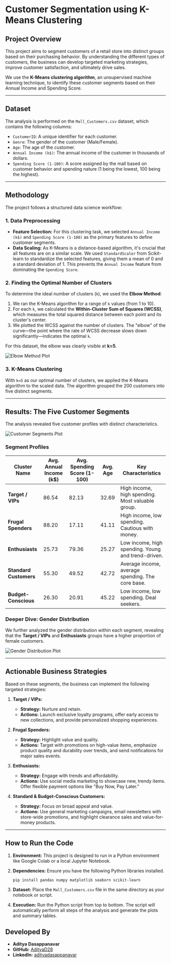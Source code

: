 # Customer Segmentation using K-Means Clustering

## Project Overview

This project aims to segment customers of a retail store into distinct groups based on their purchasing behavior. By understanding the different types of customers, the business can develop targeted marketing strategies, improve customer satisfaction, and ultimately drive sales.

We use the **K-Means clustering algorithm**, an unsupervised machine learning technique, to identify these customer segments based on their Annual Income and Spending Score.

---

## Dataset

The analysis is performed on the `Mall_Customers.csv` dataset, which contains the following columns:

* `CustomerID`: A unique identifier for each customer.
* `Genre`: The gender of the customer (Male/Female).
* `Age`: The age of the customer.
* `Annual Income (k$)`: The annual income of the customer in thousands of dollars.
* `Spending Score (1-100)`: A score assigned by the mall based on customer behavior and spending nature (1 being the lowest, 100 being the highest).

---

## Methodology

The project follows a structured data science workflow:

### 1. Data Preprocessing

* **Feature Selection:** For this clustering task, we selected `Annual Income (k$)` and `Spending Score (1-100)` as the primary features to define customer segments.
* **Data Scaling:** As K-Means is a distance-based algorithm, it's crucial that all features are on a similar scale. We used `StandardScaler` from Scikit-learn to standardize the selected features, giving them a mean of 0 and a standard deviation of 1. This prevents the `Annual Income` feature from dominating the `Spending Score`.

### 2. Finding the Optimal Number of Clusters

To determine the ideal number of clusters (`k`), we used the **Elbow Method**:
1.  We ran the K-Means algorithm for a range of `k` values (from 1 to 10).
2.  For each `k`, we calculated the **Within-Cluster Sum of Squares (WCSS)**, which measures the total squared distance between each point and its cluster's center.
3.  We plotted the WCSS against the number of clusters. The "elbow" of the curve—the point where the rate of WCSS decrease slows down significantly—indicates the optimal `k`.

For this dataset, the elbow was clearly visible at **k=5**.

![Elbow Method Plot](https://placehold.co/600x400/EEE/31343C?text=Elbow+Method+Plot\n(Optimal+k=5))

### 3. K-Means Clustering

With `k=5` as our optimal number of clusters, we applied the K-Means algorithm to the scaled data. The algorithm grouped the 200 customers into five distinct segments.

---

## Results: The Five Customer Segments

The analysis revealed five customer profiles with distinct characteristics.

![Customer Segments Plot](https://i.imgur.com/8pY5zC7.png)

### Segment Profiles

| Cluster Name         | Avg. Annual Income (k$) | Avg. Spending Score (1-100) | Avg. Age | Key Characteristics                               |
| -------------------- | ----------------------- | --------------------------- | -------- | ------------------------------------------------- |
| **Target / VIPs** | 86.54                   | 82.13                       | 32.69    | High income, high spending. Most valuable group.  |
| **Frugal Spenders** | 88.20                   | 17.11                       | 41.11    | High income, low spending. Cautious with money.   |
| **Enthusiasts** | 25.73                   | 79.36                       | 25.27    | Low income, high spending. Young and trend-driven.|
| **Standard Customers** | 55.30                   | 49.52                       | 42.72    | Average income, average spending. The core base.  |
| **Budget-Conscious** | 26.30                   | 20.91                       | 45.22    | Low income, low spending. Deal seekers.           |

### Deeper Dive: Gender Distribution

We further analyzed the gender distribution within each segment, revealing that the **Target / VIPs** and **Enthusiasts** groups have a higher proportion of female customers.

![Gender Distribution Plot](https://placehold.co/600x400/EEE/31343C?text=Gender+Distribution+Bar+Chart)

---

## Actionable Business Strategies

Based on these segments, the business can implement the following targeted strategies:

1.  **Target / VIPs:**
    * **Strategy:** Nurture and retain.
    * **Actions:** Launch exclusive loyalty programs, offer early access to new collections, and provide personalized shopping experiences.

2.  **Frugal Spenders:**
    * **Strategy:** Highlight value and quality.
    * **Actions:** Target with promotions on high-value items, emphasize product quality and durability over trends, and send notifications for major sales events.

3.  **Enthusiasts:**
    * **Strategy:** Engage with trends and affordability.
    * **Actions:** Use social media marketing to showcase new, trendy items. Offer flexible payment options like "Buy Now, Pay Later."

4.  **Standard & Budget-Conscious Customers:**
    * **Strategy:** Focus on broad appeal and value.
    * **Actions:** Use general marketing campaigns, email newsletters with store-wide promotions, and highlight clearance sales and value-for-money products.

---

## How to Run the Code

1.  **Environment:** This project is designed to run in a Python environment like Google Colab or a local Jupyter Notebook.

2.  **Dependencies:** Ensure you have the following Python libraries installed.
    ```bash
    pip install pandas numpy matplotlib seaborn scikit-learn
    ```

3.  **Dataset:** Place the `Mall_Customers.csv` file in the same directory as your notebook or script.

4.  **Execution:** Run the Python script from top to bottom. The script will automatically perform all steps of the analysis and generate the plots and summary tables.

   ## Developed By

* **Aditya Dasappanavar**
* **GitHub:** [AdityaD28](https://github.com/AdityaD28)
* **LinkedIn:** [adityadasappanavar](https://www.linkedin.com/in/adityadasappanavar/)
